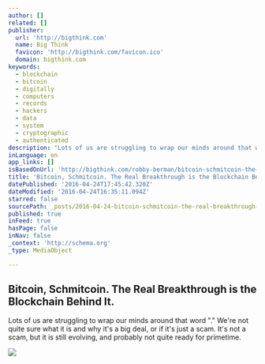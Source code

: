 ```yaml
---
author: []
related: []
publisher:
  url: 'http://bigthink.com'
  name: Big Think
  favicon: 'http://bigthink.com/favicon.ico'
  domain: bigthink.com
keywords:
  - blockchain
  - bitcoin
  - digitally
  - computers
  - records
  - hackers
  - data
  - system
  - cryptographic
  - authenticated
description: "Lots of us are struggling to wrap our minds around that word \".\" We're not quite sure what it is and why it's a big deal, or if it's just a scam. It's not a scam, but it is still evolving, and probably not quite ready for primetime."
inLanguage: en
app_links: []
isBasedOnUrl: 'http://bigthink.com/robby-berman/bitcoin-schmitcoin-the-real-mind-blower-is-the-blockchain-behind-it?utm_campaign=Echobox&utm_medium=Social&utm_source=Twitter'
title: 'Bitcoin, Schmitcoin. The Real Breakthrough is the Blockchain Behind It.'
datePublished: '2016-04-24T17:45:42.320Z'
dateModified: '2016-04-24T16:35:11.094Z'
starred: false
sourcePath: _posts/2016-04-24-bitcoin-schmitcoin-the-real-breakthrough-is-the-blockchain.md
published: true
inFeed: true
hasPage: false
inNav: false
_context: 'http://schema.org'
_type: MediaObject

---
```

<article style=""><h1>Bitcoin, Schmitcoin. The Real Breakthrough is the Blockchain Behind It.</h1><p>Lots of us are struggling to wrap our minds around that word "." We're not quite sure what it is and why it's a big deal, or if it's just a scam. It's not a scam, but it is still evolving, and probably not quite ready for primetime.</p><img src="http://assets3.bigthink.com/system/tinymce_assets/2481/original/Password.jpg?1461470059" /></article>